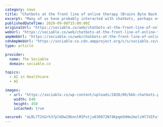 ```yaml
---
category: news
title: "Chatbots at the front line of online therapy (Brains Byte Back podcast)"
excerpt: "Many of us have probably interacted with chatbots, perhaps even without knowing, when interacting with businesses, but what if chatbots were not just designed to help businesses, but also our mental health."
publishedDateTime: 2020-09-08T15:00:00Z
originalUrl: "https://sociable.co/web/chatbots-at-the-front-line-of-online-therapy-brains-byte-back-podcast/"
webUrl: "https://sociable.co/web/chatbots-at-the-front-line-of-online-therapy-brains-byte-back-podcast/"
ampWebUrl: "https://sociable.co/web/chatbots-at-the-front-line-of-online-therapy-brains-byte-back-podcast/amp/"
cdnAmpWebUrl: "https://sociable-co.cdn.ampproject.org/c/s/sociable.co/web/chatbots-at-the-front-line-of-online-therapy-brains-byte-back-podcast/amp/"
type: article

provider:
  name: The Sociable
  domain: sociable.co

topics:
  - AI in Healthcare
  - AI

images:
  - url: "https://sociable.co/wp-content/uploads/2020/09/bbb-chatbots.png"
    width: 640
    height: 450
    isCached: true

secured: "aLRL7T2SGrh37plUDw29bnnlMIPvtju030972N74Kpqm5HHe2molcHlTdIFu3SJCi6cTDIhRXXb/urX+t0VE8zgkazLigTl3lQeUBZZyCJQNaXuRyHOv5n/FulAWhqiXtPb4FBiEWCHPDTGBGhFIDkACYxe6pZcQkmrvQdacsoAcZ1fCntmN0MmcY4x8aX/5hqPu44tpUGFx2YJt8FDnx7l4IzxhlzQbL9rau9DgpToq5xg81P8Kai3qzgPWT9eiijy2dwsqLWNvhe8fWOZqudXgjwDlMRvCc160hHGAhGYwrzO3waJKijV9wh/SdwZFG0hDjxa5Ygb+5za478LTLY+sskbwJKiegEf4E4Q4+PY=;qhW5PhINh77wYY7NXY5p8g=="
---
```


